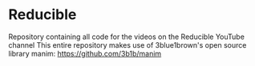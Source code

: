 # Reducible
Repository containing all code for the videos on the Reducible YouTube channel
This entire repository makes use of 3blue1brown's open source library manim: https://github.com/3b1b/manim
